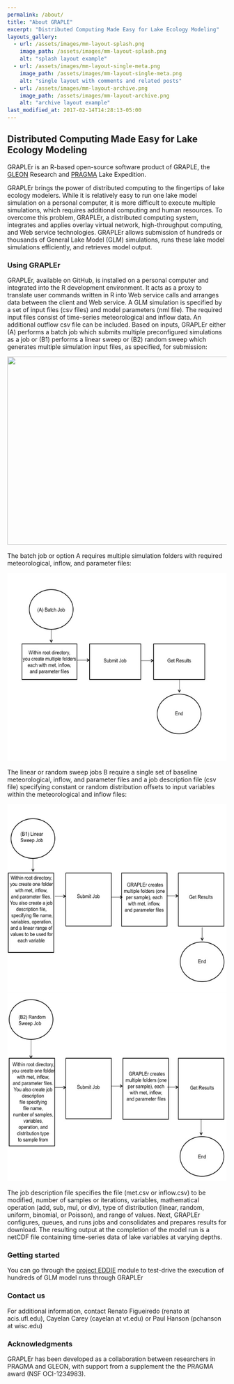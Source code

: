 ```yaml
---
permalink: /about/
title: "About GRAPLE"
excerpt: "Distributed Computing Made Easy for Lake Ecology Modeling"
layouts_gallery:
  - url: /assets/images/mm-layout-splash.png
    image_path: /assets/images/mm-layout-splash.png
    alt: "splash layout example"
  - url: /assets/images/mm-layout-single-meta.png
    image_path: /assets/images/mm-layout-single-meta.png
    alt: "single layout with comments and related posts"
  - url: /assets/images/mm-layout-archive.png
    image_path: /assets/images/mm-layout-archive.png
    alt: "archive layout example"
last_modified_at: 2017-02-14T14:28:13-05:00
---
```

Distributed Computing Made Easy for Lake Ecology Modeling
---------------------------------------------------------
GRAPLEr is an R-based open-source software product of GRAPLE, the [GLEON] Research and [PRAGMA] Lake Expedition.

GRAPLEr brings the power of distributed computing to the fingertips of lake ecology modelers. While it is relatively easy to run one lake model simulation on a personal computer, it is more difficult to execute multiple simulations, which requires additional computing and human resources. To overcome this problem, GRAPLEr, a distributed computing system, integrates and applies overlay virtual network, high-throughput computing, and Web service technologies. GRAPLEr allows submission of hundreds or thousands of General Lake Model (GLM) simulations, runs these lake model simulations efficiently, and retrieves model output.

### Using GRAPLEr

GRAPLEr, available on GitHub, is installed on a personal computer and integrated into the R development environment. It acts as a proxy to translate user commands written in R into Web service calls and arranges data between the client and Web service. A GLM simulation is specified by a set of input files (csv files) and model parameters (nml file). The required input files consist of time-series meteorological and inflow data. An additional outflow csv file can be included. Based on inputs, GRAPLEr either (A) performs a batch job which submits multiple preconfigured simulations as a job or (B1) performs a linear sweep or (B2) random sweep which generates multiple simulation input files, as specified, for submission:

<img src="/graple-website/docs/assets/images/Slide1.jpg" width="576" height="432" />

The batch job or option A requires multiple simulation folders with required meteorological, inflow, and parameter files:

<img src="assets/images/Slide2.jpg" width="576" height="432" />

The linear or random sweep jobs B require a single set of baseline meteorological, inflow, and parameter files and a job description file (csv file) specifying constant or random distribution offsets to input variables within the meteorological and inflow files:

<img src="docs/assets/images/Slide3.jpg" width="576" height="432" />

<img src="/docs/assets/images/Slide4.jpg" width="576" height="432" />

The job description file specifies the file (met.csv or inflow.csv) to be modified, number of samples or iterations, variables, mathematical operation (add, sub, mul, or div), type of distribution (linear, random, uniform, binomial, or Poisson), and range of values. Next, GRAPLEr configures, queues, and runs jobs and consolidates and prepares results for download. The resulting output at the completion of the model run is a netCDF file containing time-series data of lake variables at varying depths.

### Getting started

You can go through the [project EDDIE] module to test-drive the execution of hundreds of GLM model runs through GRAPLEr

### Contact us

For additional information, contact Renato Figueiredo (renato at acis.ufl.edu), Cayelan Carey (cayelan at vt.edu) or Paul Hanson (pchanson at wisc.edu)

### Acknowledgments

GRAPLEr has been developed as a collaboration between researchers in PRAGMA and GLEON, with support from a supplement the the PRAGMA award (NSF OCI-1234983).

  [project EDDIE]: http://cemast.illinoisstate.edu/data-for-students/modules/lake-modeling.shtml
  [GLEON]: http://www.gleon.org/
  [PRAGMA]: http://www.pragma-grid.net/
